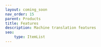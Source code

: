 ```yaml
---
layout: coming_soon
nav_order: 15
parent: Products
title: Features
description: Machine translation features
seo:
    type: ItemList
---
```

